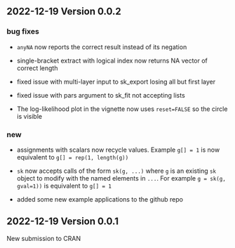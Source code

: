## 2022-12-19 Version 0.0.2

### bug fixes

* `anyNA` now reports the correct result instead of its negation

* single-bracket extract with logical index now returns NA vector of correct length 

* fixed issue with multi-layer input to sk_export losing all but first layer

* fixed issue with pars argument to sk_fit not accepting lists

* The log-likelihood plot in the vignette now uses `reset=FALSE` so the circle is visible

### new

* assignments with scalars now recycle values. Example `g[] = 1` is now equivalent to `g[] = rep(1, length(g))`

* `sk` now accepts calls of the form `sk(g, ...)` where `g` is an existing `sk` object to modify with the named elements in `...`. For example `g = sk(g, gval=1))` is equivalent to `g[] = 1`

* added some new example applications to the github repo

## 2022-12-19 Version 0.0.1

New submission to CRAN
